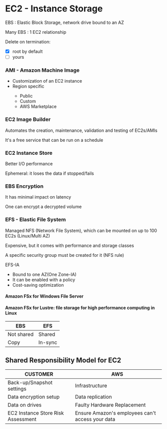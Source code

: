 <h1>EC2 - Instance Storage</h1>
<p>EBS : Elastic Block Storage, network drive bound to an AZ</p>
<p>Many EBS : 1 EC2 relationship</p>
<p>Delete on termination:</p>

- [x] root by default
- [ ] yours

<h3>AMI - Amazon Machine Image</h3>
<ul>
    <li>Customization of an EC2 instance</li>
    <li>Region specific</li>
    <ul>
        <li>Public</li>
        <li>Custom</li>
        <li>AWS Marketplace</li>
    </ul>
</ul>

<h3>EC2 Image Builder</h3>
<p>Automates the creation, maintenance, validation and testing of EC2s/AMIs</p>
<p>It's a free service that can be run on a schedule</p>

<h3>EC2 Instance Store</h3>
<p>Better I/O performance</p>
<p>Ephemeral: it loses the data if stopped/fails</p>

<h3>EBS Encryption</h3>
<p>It has minimal impact on latency</p>
<p>One can encrypt a decrypted volume</p>

<h3>EFS - Elastic File System</h3>
<p>Managed NFS (Network File System), which can be mounted on up to 100 EC2s (Linux/Multi AZ)</p>
<p>Expensive, but it comes with performance and storage classes</p>
<p>A specific security group must be created for it (NFS rule)</p>
<p>EFS-IA
    <ul>
        <li>Bound to one AZ(One Zone-IA)</li>
        <li>It can be enabled with a policy</li>
        <li>Cost-saving optimization</li>
    </ul>
</p>

<h4>Amazon FSx for Windows File Server</h4>
<h4>Amazon FSx for Lustre: file storage for high performance computing in Linux</h4>

| EBS  | EFS  |
| ---  | ---  |
| Not shared | Shared |
| Copy | In-sync |

<h2>Shared Responsibility Model for EC2</h2>

| CUSTOMER  | AWS  |
| --------  | ---  |
| Back-up/Snapshot settings | Infrastructure |
| Data encryption setup | Data replication |
| Data on drives | Faulty Hardware Replacement |
| EC2 Instance Store Risk Assessment | Ensure Amazon's employees can't access your data |
